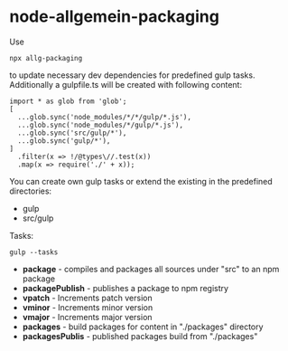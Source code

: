 # node-allgemein-packaging

Use 
``` 
npx allg-packaging
```
to update necessary dev dependencies for predefined gulp tasks.
Additionally a gulpfile.ts will be created with following content:

``` 
import * as glob from 'glob';
[
  ...glob.sync('node_modules/*/*/gulp/*.js'),
  ...glob.sync('node_modules/*/gulp/*.js'),
  ...glob.sync('src/gulp/*'),
  ...glob.sync('gulp/*'),
]
  .filter(x => !/@types\//.test(x))
  .map(x => require('./' + x));
```

You can create own gulp tasks or extend the existing in the predefined directories:

* gulp
* src/gulp

Tasks:
``` 
gulp --tasks
```

* **package** - compiles and packages all sources under "src" to an npm  package
* **packagePublish** - publishes a package to npm registry
* **vpatch** - Increments patch version 
* **vminor** - Increments minor version
* **vmajor** - Increments major version
* **packages** - build packages for content in "./packages" directory 
* **packagesPublis** - published packages build from "./packages" 
